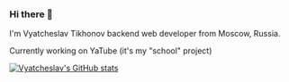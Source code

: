 ### Hi there 👋
I'm Vyatcheslav Tikhonov backend web developer from Moscow, Russia.

Сurrently working on YaTube (it's my "school" project) 

[![Vyatcheslav's GitHub stats](https://github-readme-stats.vercel.app/api?username=vyatcheslav&show_icons=true&theme=gotham)](https://github.com/anuraghazra/github-readme-stats)

